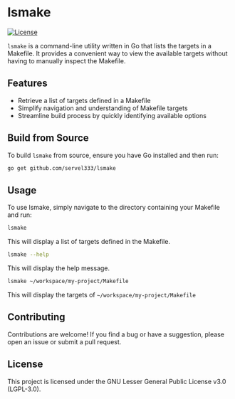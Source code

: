 # lsmake

[![License](https://img.shields.io/badge/license-LGPL--3.0-blue.svg)](https://github.com/servel333/lsmake/blob/main/LICENSE)

`lsmake` is a command-line utility written in Go that lists the targets in a Makefile. It provides a convenient way to view the available targets without having to manually inspect the Makefile.

## Features

- Retrieve a list of targets defined in a Makefile
- Simplify navigation and understanding of Makefile targets
- Streamline build process by quickly identifying available options

<!--
## Precompiled Binary

You can download precompiled binaries for `lsmake` from the [Releases](https://github.com/servel333/lsmake/releases) page.
Z-->

## Build from Source

To build `lsmake` from source, ensure you have Go installed and then run:

```bash
go get github.com/servel333/lsmake
```

## Usage

To use lsmake, simply navigate to the directory containing your Makefile and run:

```bash
lsmake
```

This will display a list of targets defined in the Makefile.

```bash
lsmake --help
```

This will display the help message.

```bash
lsmake ~/workspace/my-project/Makefile
```

This will display the targets of `~/workspace/my-project/Makefile`

## Contributing

Contributions are welcome! If you find a bug or have a suggestion, please open an issue or submit a pull request.

## License

This project is licensed under the GNU Lesser General Public License v3.0 (LGPL-3.0).
